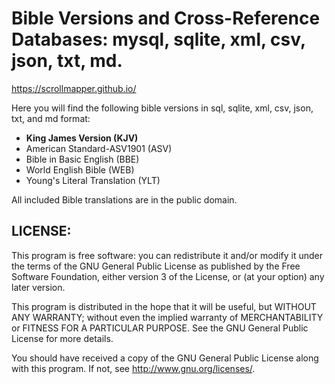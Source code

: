 # Bible Versions and Cross-Reference Databases: mysql, sqlite, xml, csv, json, txt, md.

https://scrollmapper.github.io/

Here you will find the following bible versions in sql, sqlite, xml, csv, json, txt, and md format:

- **King James Version (KJV)**
- American Standard-ASV1901 (ASV)
- Bible in Basic English (BBE)
- World English Bible (WEB)
- Young's Literal Translation (YLT)

All included Bible translations are in the public domain.

## LICENSE:

This program is free software: you can redistribute it and/or modify
it under the terms of the GNU General Public License as published by
the Free Software Foundation, either version 3 of the License, or
(at your option) any later version.

This program is distributed in the hope that it will be useful,
but WITHOUT ANY WARRANTY; without even the implied warranty of
MERCHANTABILITY or FITNESS FOR A PARTICULAR PURPOSE. See the
GNU General Public License for more details.

You should have received a copy of the GNU General Public License
along with this program. If not, see http://www.gnu.org/licenses/.
